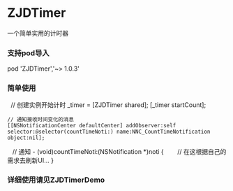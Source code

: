 # ZJDTimer
一个简单实用的计时器

### 支持pod导入
pod 'ZJDTimer','~> 1.0.3'

### 简单使用
    // 创建实例开始计时
    _timer = [ZJDTimer shared];
    [_timer startCount];
    
    // 通知接收时间变化的消息
    [[NSNotificationCenter defaultCenter] addObserver:self selector:@selector(countTimeNoti:) name:NNC_CountTimeNotification object:nil];

    // 通知
    - (void)countTimeNoti:(NSNotification *)noti {
        // 在这根据自己的需求去刷新UI...
    }
    
### 详细使用请见ZJDTimerDemo
    
